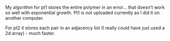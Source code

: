 My algorithm for pt1 stores the entire polymer in an error... that doesn't work so well with exponential growth.
Pt1 is not uploaded currently as I did it on another computer.

For pt2 it stores each pair in an adjacency list (I really could have just used a 2d array) - much faster.
